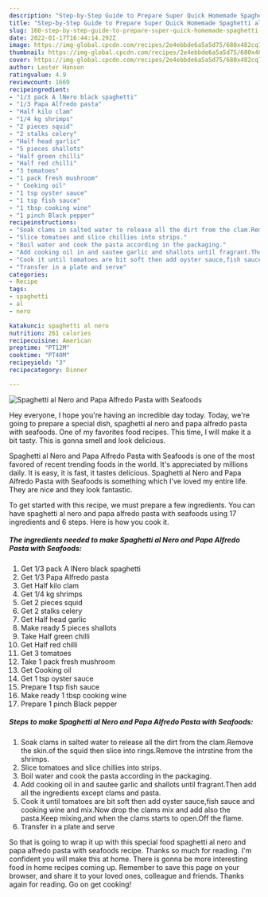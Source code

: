 ```yaml
---
description: "Step-by-Step Guide to Prepare Super Quick Homemade Spaghetti al Nero and Papa Alfredo Pasta with Seafoods"
title: "Step-by-Step Guide to Prepare Super Quick Homemade Spaghetti al Nero and Papa Alfredo Pasta with Seafoods"
slug: 160-step-by-step-guide-to-prepare-super-quick-homemade-spaghetti-al-nero-and-papa-alfredo-pasta-with-seafoods
date: 2022-01-17T16:44:14.292Z
image: https://img-global.cpcdn.com/recipes/2e4ebbde6a5a5d75/680x482cq70/spaghetti-al-nero-and-papa-alfredo-pasta-with-seafoods-recipe-main-photo.jpg
thumbnail: https://img-global.cpcdn.com/recipes/2e4ebbde6a5a5d75/680x482cq70/spaghetti-al-nero-and-papa-alfredo-pasta-with-seafoods-recipe-main-photo.jpg
cover: https://img-global.cpcdn.com/recipes/2e4ebbde6a5a5d75/680x482cq70/spaghetti-al-nero-and-papa-alfredo-pasta-with-seafoods-recipe-main-photo.jpg
author: Lester Hanson
ratingvalue: 4.9
reviewcount: 1669
recipeingredient:
- "1/3 pack A lNero black spaghetti"
- "1/3 Papa Alfredo pasta"
- "Half kilo clam"
- "1/4 kg shrimps"
- "2 pieces squid"
- "2 stalks celery"
- "Half head garlic"
- "5 pieces shallots"
- "Half green chilli"
- "Half red chilli"
- "3 tomatoes"
- "1 pack fresh mushroom"
- " Cooking oil"
- "1 tsp oyster sauce"
- "1 tsp fish sauce"
- "1 tbsp cooking wine"
- "1 pinch Black pepper"
recipeinstructions:
- "Soak clams in salted water to release all the dirt from the clam.Remove the skin.of the squid then slice into rings.Remove the intrstine from the shrimps."
- "Slice tomatoes and slice chillies into strips."
- "Boil water and cook the pasta according in the packaging."
- "Add cooking oil in and sautee garlic and shallots until fragrant.Then add all the ingredients except clams and pasta."
- "Cook it until tomatoes are bit soft then add oyster sauce,fish sauce and cooking wine and mix.Now drop the clams mix and add also the pasta.Keep mixing,and when the clams starts to open.Off the flame."
- "Transfer in a plate and serve"
categories:
- Recipe
tags:
- spaghetti
- al
- nero

katakunci: spaghetti al nero 
nutrition: 261 calories
recipecuisine: American
preptime: "PT12M"
cooktime: "PT40M"
recipeyield: "3"
recipecategory: Dinner

---
```



![Spaghetti al Nero and Papa Alfredo Pasta with Seafoods](https://img-global.cpcdn.com/recipes/2e4ebbde6a5a5d75/680x482cq70/spaghetti-al-nero-and-papa-alfredo-pasta-with-seafoods-recipe-main-photo.jpg)

Hey everyone, I hope you're having an incredible day today. Today, we're going to prepare a special dish, spaghetti al nero and papa alfredo pasta with seafoods. One of my favorites food recipes. This time, I will make it a bit tasty. This is gonna smell and look delicious.



Spaghetti al Nero and Papa Alfredo Pasta with Seafoods is one of the most favored of recent trending foods in the world. It's appreciated by millions daily. It is easy, it is fast, it tastes delicious. Spaghetti al Nero and Papa Alfredo Pasta with Seafoods is something which I've loved my entire life. They are nice and they look fantastic.


To get started with this recipe, we must prepare a few ingredients. You can have spaghetti al nero and papa alfredo pasta with seafoods using 17 ingredients and 6 steps. Here is how you cook it.

<!--inarticleads1-->

##### The ingredients needed to make Spaghetti al Nero and Papa Alfredo Pasta with Seafoods:

1. Get 1/3 pack A lNero black spaghetti
1. Get 1/3 Papa Alfredo pasta
1. Get Half kilo clam
1. Get 1/4 kg shrimps
1. Get 2 pieces squid
1. Get 2 stalks celery
1. Get Half head garlic
1. Make ready 5 pieces shallots
1. Take Half green chilli
1. Get Half red chilli
1. Get 3 tomatoes
1. Take 1 pack fresh mushroom
1. Get  Cooking oil
1. Get 1 tsp oyster sauce
1. Prepare 1 tsp fish sauce
1. Make ready 1 tbsp cooking wine
1. Prepare 1 pinch Black pepper




<!--inarticleads2-->

##### Steps to make Spaghetti al Nero and Papa Alfredo Pasta with Seafoods:

1. Soak clams in salted water to release all the dirt from the clam.Remove the skin.of the squid then slice into rings.Remove the intrstine from the shrimps.
1. Slice tomatoes and slice chillies into strips.
1. Boil water and cook the pasta according in the packaging.
1. Add cooking oil in and sautee garlic and shallots until fragrant.Then add all the ingredients except clams and pasta.
1. Cook it until tomatoes are bit soft then add oyster sauce,fish sauce and cooking wine and mix.Now drop the clams mix and add also the pasta.Keep mixing,and when the clams starts to open.Off the flame.
1. Transfer in a plate and serve




So that is going to wrap it up with this special food spaghetti al nero and papa alfredo pasta with seafoods recipe. Thanks so much for reading. I'm confident you will make this at home. There is gonna be more interesting food in home recipes coming up. Remember to save this page on your browser, and share it to your loved ones, colleague and friends. Thanks again for reading. Go on get cooking!
